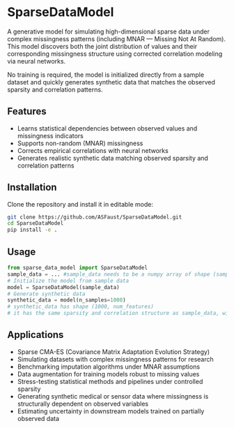 # SparseDataModel

A generative model for simulating high-dimensional sparse data under complex missingness patterns (including MNAR — Missing Not At Random). 
This model discovers both the joint distribution of values and their corresponding missingness structure using corrected 
correlation modeling via neural networks. 

No training is required, the model is initialized directly from a sample dataset and quickly generates synthetic data that matches the observed sparsity and correlation patterns.

## Features

- Learns statistical dependencies between observed values and missingness indicators
- Supports non-random (MNAR) missingness
- Corrects empirical correlations with neural networks 
- Generates realistic synthetic data matching observed sparsity and correlation patterns

## Installation

Clone the repository and install it in editable mode:

```bash
git clone https://github.com/ASFaust/SparseDataModel.git
cd SparseDataModel
pip install -e .
```

## Usage

```python
from sparse_data_model import SparseDataModel
sample_data = ... #sample_data needs to be a numpy array of shape (sample_dim,feature_dim)
# Initialize the model from sample data
model = SparseDataModel(sample_data)
# Generate synthetic data
synthetic_data = model(n_samples=1000)
# synthetic_data has shape (1000, num_features)
# it has the same sparsity and correlation structure as sample_data, with MNAR patterns preserved
```

## Applications

- Sparse CMA-ES (Covariance Matrix Adaptation Evolution Strategy)
- Simulating datasets with complex missingness patterns for research
- Benchmarking imputation algorithms under MNAR assumptions
- Data augmentation for training models robust to missing values
- Stress-testing statistical methods and pipelines under controlled sparsity
- Generating synthetic medical or sensor data where missingness is structurally dependent on observed variables
- Estimating uncertainty in downstream models trained on partially observed data
